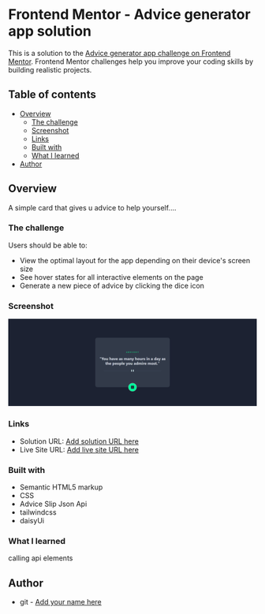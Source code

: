 # Frontend Mentor - Advice generator app solution

This is a solution to the [Advice generator app challenge on Frontend Mentor](https://www.frontendmentor.io/challenges/advice-generator-app-QdUG-13db). Frontend Mentor challenges help you improve your coding skills by building realistic projects.

## Table of contents

- [Overview](#overview)
  - [The challenge](#the-challenge)
  - [Screenshot](#screenshot)
  - [Links](#links)
  - [Built with](#built-with)
  - [What I learned](#what-i-learned)
- [Author](#author)



## Overview

A simple card  that  gives  u advice to  help yourself....

### The challenge

Users should be able to:

- View the optimal layout for the app depending on their device's screen size
- See hover states for all interactive elements on the page
- Generate a new piece of advice by clicking the dice icon

### Screenshot

![](./screenshot.png)


### Links

- Solution URL: [Add solution URL here](https://github.com/jigsaw1270/advice-generator-app-main)
- Live Site URL: [Add live site URL here](https://helpyourselfnow.netlify.app/)



### Built with

- Semantic HTML5 markup
- CSS 
- Advice  Slip Json Api
- tailwindcss
- daisyUi



### What I learned

calling  api elements



## Author

- git - [Add your name here](https://github.com/jigsaw1270)




